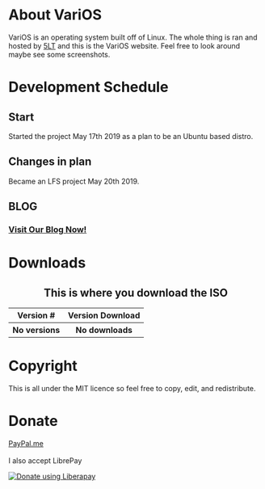 # About VariOS
VariOS is an operating system built off of Linux. The whole thing is ran and hosted by [5LT](https://5lt.dev) and this is the VariOS website. Feel free to look around maybe see some screenshots.

# Development Schedule
## Start
Started the project May 17th 2019 as a plan to be an Ubuntu based distro.
## Changes in plan
Became an LFS project May 20th 2019.
## BLOG
### [Visit Our Blog Now!](https://medium.com/varios-developement)

# Downloads
<center>
  <h2>This is where you download the ISO</h2>
  <table>
    <tr>
      <th>Version #</th><th>Version Download</th>
    </tr>
    <tr>
      <th>No versions</th><th>No downloads</th>
    </tr>
  </table>
</center>

# Copyright
This is all under the MIT licence so feel free to copy, edit, and redistribute.

# Donate
[PayPal.me](paypal.me/5ltcode)<br>
<br>
I also accept LibrePay
<script src="https://liberapay.com/fivelt/widgets/button.js"></script>
<noscript><a href="https://liberapay.com/fivelt/donate"><img alt="Donate using Liberapay" src="https://liberapay.com/assets/widgets/donate.svg"></a></noscript>
<br>
<script src="https://liberapay.com/fivelt/widgets/receiving.js"></script>
